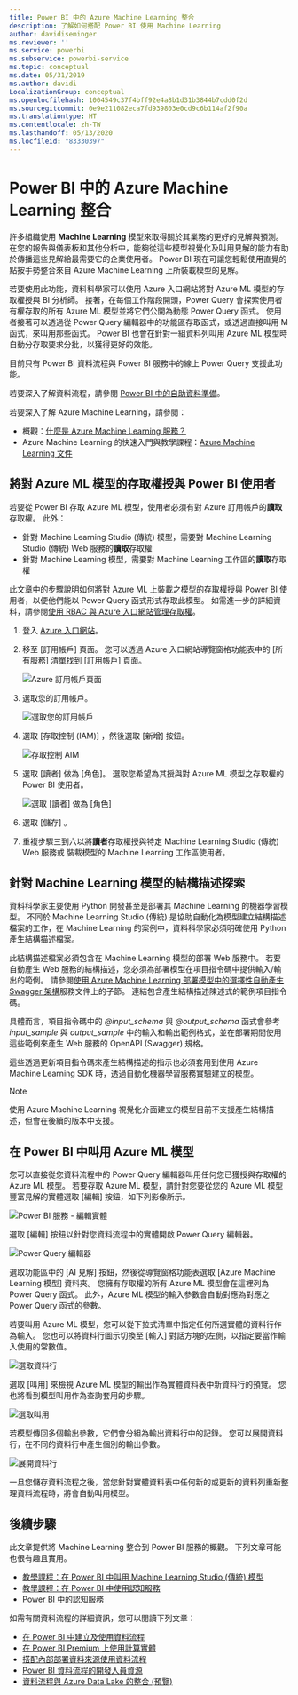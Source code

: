 ```yaml
---
title: Power BI 中的 Azure Machine Learning 整合
description: 了解如何搭配 Power BI 使用 Machine Learning
author: davidiseminger
ms.reviewer: ''
ms.service: powerbi
ms.subservice: powerbi-service
ms.topic: conceptual
ms.date: 05/31/2019
ms.author: davidi
LocalizationGroup: conceptual
ms.openlocfilehash: 1004549c37f4bff92e4a8b1d31b3844b7cdd0f2d
ms.sourcegitcommit: 0e9e211082eca7fd939803e0cd9c6b114af2f90a
ms.translationtype: HT
ms.contentlocale: zh-TW
ms.lasthandoff: 05/13/2020
ms.locfileid: "83330397"
---
```

# <a name="azure-machine-learning-integration-in-power-bi"></a>Power BI 中的 Azure Machine Learning 整合

許多組織使用 **Machine Learning** 模型來取得關於其業務的更好的見解與預測。 在您的報告與儀表板和其他分析中，能夠從這些模型視覺化及叫用見解的能力有助於傳播這些見解給最需要它的企業使用者。  Power BI 現在可讓您輕鬆使用直覺的點按手勢整合來自 Azure Machine Learning 上所裝載模型的見解。

若要使用此功能，資料科學家可以使用 Azure 入口網站將對 Azure ML 模型的存取權授與 BI 分析師。  接著，在每個工作階段開頭，Power Query 會探索使用者有權存取的所有 Azure ML 模型並將它們公開為動態 Power Query 函式。  使用者接著可以透過從 Power Query 編輯器中的功能區存取函式，或透過直接叫用 M 函式，來叫用那些函式。 Power BI 也會在針對一組資料列叫用 Azure ML 模型時自動分存取要求分批，以獲得更好的效能。

目前只有 Power BI 資料流程與 Power BI 服務中的線上 Power Query 支援此功能。

若要深入了解資料流程，請參閱 [Power BI 中的自助資料準備](service-dataflows-overview.md)。

若要深入了解 Azure Machine Learning，請參閱：

- 概觀：[什麼是 Azure Machine Learning 服務？](https://docs.microsoft.com/azure/machine-learning/service/overview-what-is-azure-ml)
- Azure Machine Learning 的快速入門與教學課程：[Azure Machine Learning 文件](https://docs.microsoft.com/azure/machine-learning/)

## <a name="granting-access-to-the-azure-ml-model-to-a-power-bi-user"></a>將對 Azure ML 模型的存取權授與 Power BI 使用者

若要從 Power BI 存取 Azure ML 模型，使用者必須有對 Azure 訂用帳戶的**讀取**存取權。  此外：

- 針對 Machine Learning Studio (傳統) 模型，需要對 Machine Learning Studio (傳統) Web 服務的**讀取**存取權
- 針對 Machine Learning 模型，需要對 Machine Learning 工作區的**讀取**存取權

此文章中的步驟說明如何將對 Azure ML 上裝載之模型的存取權授與 Power BI 使用者，以便他們能以 Power Query 函式形式存取此模型。  如需進一步的詳細資料，請參閱[使用 RBAC 與 Azure 入口網站管理存取權](https://docs.microsoft.com/azure/role-based-access-control/role-assignments-portal)。

1. 登入 [Azure 入口網站](https://portal.azure.com)。

2. 移至 [訂用帳戶]  頁面。 您可以透過 Azure 入口網站導覽窗格功能表中的 [所有服務]  清單找到 [訂用帳戶]  頁面。

    ![Azure 訂用帳戶頁面](media/service-machine-learning-integration/machine-learning-integration_01.png)

3. 選取您的訂用帳戶。

    ![選取您的訂用帳戶](media/service-machine-learning-integration/machine-learning-integration_02.png)

4. 選取 [存取控制 (IAM)]  ，然後選取 [新增]  按鈕。

    ![存取控制 AIM](media/service-machine-learning-integration/machine-learning-integration_03.png)

5. 選取 [讀者]  做為 [角色]。 選取您希望為其授與對 Azure ML 模型之存取權的 Power BI 使用者。

    ![選取 [讀者] 做為 [角色]](media/service-machine-learning-integration/machine-learning-integration_04.png)

6. 選取 [儲存]  。

7. 重複步驟三到六以將**讀者**存取權授與特定 Machine Learning Studio (傳統) Web 服務或  裝載模型的 Machine Learning 工作區使用者。


## <a name="schema-discovery-for-machine-learning-models"></a>針對 Machine Learning 模型的結構描述探索

資料科學家主要使用 Python 開發甚至是部署其 Machine Learning 的機器學習模型。  不同於 Machine Learning Studio (傳統) 是協助自動化為模型建立結構描述檔案的工作，在 Machine Learning 的案例中，資料科學家必須明確使用 Python 產生結構描述檔案。

此結構描述檔案必須包含在 Machine Learning 模型的部署 Web 服務中。 若要自動產生 Web 服務的結構描述，您必須為部署模型在項目指令碼中提供輸入/輸出的範例。 請參閱[使用 Azure Machine Learning 部署模型中的選擇性自動產生 Swagger 架構](https://docs.microsoft.com/azure/machine-learning/how-to-deploy-and-where#optional-define-model-web-service-schema)服務文件上的子節。 連結包含產生結構描述陳述式的範例項目指令碼。 

具體而言，項目指令碼中的 *\@input_schema* 與 *\@output_schema* 函式會參考 *input_sample* 與 *output_sample* 中的輸入和輸出範例格式，並在部署期間使用這些範例來產生 Web 服務的 OpenAPI (Swagger) 規格。

這些透過更新項目指令碼來產生結構描述的指示也必須套用到使用 Azure Machine Learning SDK 時，透過自動化機器學習服務實驗建立的模型。

> [!NOTE]
> 使用 Azure Machine Learning 視覺化介面建立的模型目前不支援產生結構描述，但會在後續的版本中支援。 

## <a name="invoking-the-azure-ml-model-in-power-bi"></a>在 Power BI 中叫用 Azure ML 模型

您可以直接從您資料流程中的 Power Query 編輯器叫用任何您已獲授與存取權的 Azure ML 模型。 若要存取 Azure ML 模型，請針對您要從您的 Azure ML 模型豐富見解的實體選取 [編輯]  按鈕，如下列影像所示。

![Power BI 服務 - 編輯實體](media/service-machine-learning-integration/machine-learning-integration_05.png)

選取 [編輯]  按鈕以針對您資料流程中的實體開啟 Power Query 編輯器。

![Power Query 編輯器](media/service-machine-learning-integration/machine-learning-integration_06.png)

選取功能區中的 [AI 見解]  按鈕，然後從導覽窗格功能表選取 [Azure Machine Learning 模型]  資料夾。 您擁有存取權的所有 Azure ML 模型會在這裡列為 Power Query 函式。 此外，Azure ML 模型的輸入參數會自動對應為對應之 Power Query 函式的參數。

若要叫用 Azure ML 模型，您可以從下拉式清單中指定任何所選實體的資料行作為輸入。 您也可以將資料行圖示切換至 [輸入] 對話方塊的左側，以指定要當作輸入使用的常數值。

![選取資料行](media/service-machine-learning-integration/machine-learning-integration_07.png)

選取 [叫用]  來檢視 Azure ML 模型的輸出作為實體資料表中新資料行的預覽。 您也將看到模型叫用作為查詢套用的步驟。

![選取叫用](media/service-machine-learning-integration/machine-learning-integration_08.png)

若模型傳回多個輸出參數，它們會分組為輸出資料行中的記錄。 您可以展開資料行，在不同的資料行中產生個別的輸出參數。

![展開資料行](media/service-machine-learning-integration/machine-learning-integration_09.png)

一旦您儲存資料流程之後，當您針對實體資料表中任何新的或更新的資料列重新整理資料流程時，將會自動叫用模型。

## <a name="next-steps"></a>後續步驟

此文章提供將 Machine Learning 整合到 Power BI 服務的概觀。 下列文章可能也很有趣且實用。 

* [教學課程：在 Power BI 中叫用 Machine Learning Studio (傳統) 模型](../connect-data/service-tutorial-invoke-machine-learning-model.md)
* [教學課程：在 Power BI 中使用認知服務](../connect-data/service-tutorial-use-cognitive-services.md)
* [Power BI 中的認知服務](service-cognitive-services.md)

如需有關資料流程的詳細資訊，您可以閱讀下列文章：
* [在 Power BI 中建立及使用資料流程](service-dataflows-create-use.md)
* [在 Power BI Premium 上使用計算實體](service-dataflows-computed-entities-premium.md)
* [搭配內部部署資料來源使用資料流程](service-dataflows-on-premises-gateways.md)
* [Power BI 資料流程的開發人員資源](service-dataflows-developer-resources.md)
* [資料流程與 Azure Data Lake 的整合 (預覽)](service-dataflows-azure-data-lake-integration.md)
